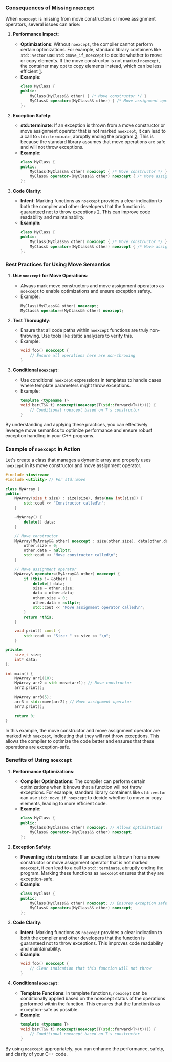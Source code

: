 ### **Consequences of Missing `noexcept`**

When `noexcept` is missing from move constructors or move assignment operators, several issues can arise:

1. **Performance Impact**:
   - **Optimizations**: Without `noexcept`, the compiler cannot perform certain optimizations. For example, standard library containers like `std::vector` use `std::move_if_noexcept` to decide whether to move or copy elements. If the move constructor is not marked `noexcept`, the container may opt to copy elements instead, which can be less efficient [1](https://stackoverflow.com/questions/10787766/when-should-i-really-use-noexcept).
   - **Example**:
     ```cpp
     class MyClass {
     public:
         MyClass(MyClass&& other) { /* Move constructor */ }
         MyClass& operator=(MyClass&& other) { /* Move assignment operator */ }
     };
     ```

2. **Exception Safety**:
   - **std::terminate**: If an exception is thrown from a move constructor or move assignment operator that is not marked `noexcept`, it can lead to a call to `std::terminate`, abruptly ending the program [2](https://www.devgem.io/posts/understanding-noexcept-in-c-applications-and-considerations). This is because the standard library assumes that move operations are safe and will not throw exceptions.
   - **Example**:
     ```cpp
     class MyClass {
     public:
         MyClass(MyClass&& other) noexcept { /* Move constructor */ }
         MyClass& operator=(MyClass&& other) noexcept { /* Move assignment operator */ }
     };
     ```

3. **Code Clarity**:
   - **Intent**: Marking functions as `noexcept` provides a clear indication to both the compiler and other developers that the function is guaranteed not to throw exceptions [2](https://www.devgem.io/posts/understanding-noexcept-in-c-applications-and-considerations). This can improve code readability and maintainability.
   - **Example**:
     ```cpp
     class MyClass {
     public:
         MyClass(MyClass&& other) noexcept { /* Move constructor */ }
         MyClass& operator=(MyClass&& other) noexcept { /* Move assignment operator */ }
     };
     ```

### **Best Practices for Using Move Semantics**

1. **Use `noexcept` for Move Operations**:
   - Always mark move constructors and move assignment operators as `noexcept` to enable optimizations and ensure exception safety.
   - Example:
     ```cpp
     MyClass(MyClass&& other) noexcept;
     MyClass& operator=(MyClass&& other) noexcept;
     ```

2. **Test Thoroughly**:
   - Ensure that all code paths within `noexcept` functions are truly non-throwing. Use tools like static analyzers to verify this.
   - Example:
     ```cpp
     void foo() noexcept {
         // Ensure all operations here are non-throwing
     }
     ```

3. **Conditional `noexcept`**:
   - Use conditional `noexcept` expressions in templates to handle cases where template parameters might throw exceptions.
   - Example:
     ```cpp
     template <typename T>
     void bar(T&& t) noexcept(noexcept(T(std::forward<T>(t)))) {
         // Conditional noexcept based on T's constructor
     }
     ```

By understanding and applying these practices, you can effectively leverage move semantics to optimize performance and ensure robust exception handling in your C++ programs.

### **Example of `noexcept` in Action**

Let's create a class that manages a dynamic array and properly uses `noexcept` in its move constructor and move assignment operator.

```cpp
#include <iostream>
#include <utility> // For std::move

class MyArray {
public:
    MyArray(size_t size) : size(size), data(new int[size]) {
        std::cout << "Constructor called\n";
    }

    ~MyArray() {
        delete[] data;
    }

    // Move constructor
    MyArray(MyArray&& other) noexcept : size(other.size), data(other.data) {
        other.size = 0;
        other.data = nullptr;
        std::cout << "Move constructor called\n";
    }

    // Move assignment operator
    MyArray& operator=(MyArray&& other) noexcept {
        if (this != &other) {
            delete[] data;
            size = other.size;
            data = other.data;
            other.size = 0;
            other.data = nullptr;
            std::cout << "Move assignment operator called\n";
        }
        return *this;
    }

    void print() const {
        std::cout << "Size: " << size << "\n";
    }

private:
    size_t size;
    int* data;
};

int main() {
    MyArray arr1(10);
    MyArray arr2 = std::move(arr1); // Move constructor
    arr2.print();

    MyArray arr3(5);
    arr3 = std::move(arr2); // Move assignment operator
    arr3.print();

    return 0;
}
```

In this example, the move constructor and move assignment operator are marked with `noexcept`, indicating that they will not throw exceptions. This allows the compiler to optimize the code better and ensures that these operations are exception-safe.

### **Benefits of Using `noexcept`**

1. **Performance Optimizations**:
   - **Compiler Optimizations**: The compiler can perform certain optimizations when it knows that a function will not throw exceptions. For example, standard library containers like `std::vector` can use `std::move_if_noexcept` to decide whether to move or copy elements, leading to more efficient code.
   - **Example**:
     ```cpp
     class MyClass {
     public:
         MyClass(MyClass&& other) noexcept; // Allows optimizations
         MyClass& operator=(MyClass&& other) noexcept;
     };
     ```

2. **Exception Safety**:
   - **Preventing `std::terminate`**: If an exception is thrown from a move constructor or move assignment operator that is not marked `noexcept`, it can lead to a call to `std::terminate`, abruptly ending the program. Marking these functions as `noexcept` ensures that they are exception-safe.
   - **Example**:
     ```cpp
     class MyClass {
     public:
         MyClass(MyClass&& other) noexcept; // Ensures exception safety
         MyClass& operator=(MyClass&& other) noexcept;
     };
     ```

3. **Code Clarity**:
   - **Intent**: Marking functions as `noexcept` provides a clear indication to both the compiler and other developers that the function is guaranteed not to throw exceptions. This improves code readability and maintainability.
   - **Example**:
     ```cpp
     void foo() noexcept {
         // Clear indication that this function will not throw
     }
     ```

4. **Conditional `noexcept`**:
   - **Template Functions**: In template functions, `noexcept` can be conditionally applied based on the noexcept status of the operations performed within the function. This ensures that the function is as exception-safe as possible.
   - **Example**:
     ```cpp
     template <typename T>
     void bar(T&& t) noexcept(noexcept(T(std::forward<T>(t)))) {
         // Conditional noexcept based on T's constructor
     }
     ```

By using `noexcept` appropriately, you can enhance the performance, safety, and clarity of your C++ code.
